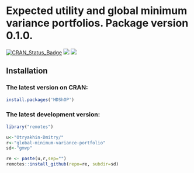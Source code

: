 # Expected utility and global minimum variance portfolios. Package version 0.1.0.
[![CRAN_Status_Badge](https://www.r-pkg.org/badges/version/HDShOP)](https://cran.r-project.org/package=HDShOP)
[![](https://cranlogs.r-pkg.org/badges/grand-total/HDShOP?color=orange)](https://cranlogs.r-pkg.org/)
[![](https://cranlogs.r-pkg.org/badges/HDShOP)](https://cranlogs.r-pkg.org/)

## Installation

### The latest version on CRAN:
``` r
install.packages('HDShOP')
```
### The latest development version:
``` r
library("remotes")

u<-"Otryakhin-Dmitry/"
r<-"global-minimum-variance-portfolio"
sd<-"gmvp"

re <- paste(u,r,sep="")
remotes::install_github(repo=re, subdir=sd)
```
